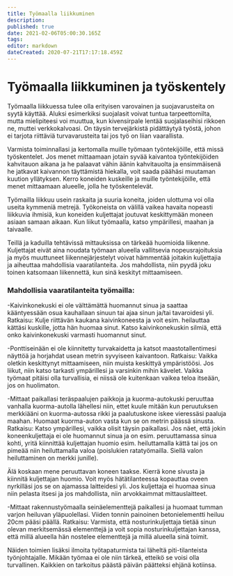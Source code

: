 ```yaml
---
title: Työmaalla liikkuminen
description: 
published: true
date: 2021-02-06T05:00:30.165Z
tags: 
editor: markdown
dateCreated: 2020-07-21T17:17:18.459Z
---
```


# Työmaalla liikkuminen ja työskentely

Työmaalla liikkuessa tulee olla erityisen varovainen ja suojavarusteita on syytä käyttää. Aluksi esimerkiksi suojalasit voivat tuntua tarpeettomilta, mutta mielipiteesi voi muuttua, kun kivensirpale lentää suojalaseihisi rikkoen ne, muttei verkkokalvoasi. On täysin tervejärkistä pidättäytyä työstä, johon ei tarjota riittäviä turvavarusteita tai jos työ on liian vaarallista.

Varmista toiminnallasi ja kertomalla muille työmaan työntekijöille, että missä työskentelet. Jos menet mittaamaan jotain syvää kaivantoa työntekijöiden kahvitauon aikana ja he palaavat vähin äänin kahvitauolta ja ensimmäisenä he jatkavat kaivannon täyttämistä hiekalla, voit saada päähäsi muutaman kuution yllätyksen. Kerro koneiden kuskeille ja muille työntekijöille, että menet mittaamaan alueelle, jolla he työskentelevät.

Työmailla liikkuu usein raskaita ja suuria koneita, joiden ulottuma voi olla useita kymmeniä metrejä. Työkoneista on välillä vaikea havaita nopeasti liikkuvia ihmisiä, kun koneiden kuljettajat joutuvat keskittymään moneen asiaan samaan aikaan. Kun liikut työmaalla, katso ympärillesi, maahan ja taivaalle.

Teillä ja kaduilla tehtävissä mittauksissa on tärkeää huomioida liikenne. Kuljettajat eivät aina noudata työmaan alueella vallitsevia nopeusrajoituksia ja myös muuttuneet liikennejärjestelyt voivat hämmentää joitakin kuljettajia ja aiheuttaa mahdollisia vaaratilanteita. Jos mahdollista, niin pyydä joku toinen katsomaan liikennettä, kun sinä keskityt mittaamiseen. 
 
### Mahdollisia vaaratilanteita työmailla:

-Kaivinkonekuski ei ole välttämättä huomannut sinua ja saattaa kääntyessään osua kauhallaan sinuun tai ajaa sinun ja/tai tavaroidesi yli. 
Ratkaisu: Kulje riittävän kaukana kaivinkoneesta ja voit esim. heilauttaa kättäsi kuskille, jotta hän huomaa sinut. Katso kaivinkonekuskin silmiä, että onko kaivinkonekuski varmasti huomannut sinut.

-Ponttiseinään ei ole kiinnitetty turvakaidetta ja katsot maastotallentimesi näyttöä ja horjahdat usean metrin syvyiseen kaivantoon.
Ratkaisu: Vaikka oletkin keskittynyt mittaamiseen, niin muista keskittyä ympäristöösi. Jos liikut, niin katso tarkasti ympärillesi ja varsinkin mihin kävelet. Vaikka työmaat pitäisi olla turvallisia, ei niissä ole kuitenkaan vaikea teloa itseään, jos on huolimaton. 

-Mittaat paikallasi teräspaalujen paikkoja ja kuorma-autokuski peruuttaa vanhalla kuorma-autolla lähellesi niin, ettet kuule mitään kun peruutuksen merkkiääni on kuorma-autossa rikki ja paalutuskone iskee vieressäsi paaluja maahan. Huomaat kuorma-auton vasta kun se on metrin päässä sinusta. 
Ratkaisu: Katso ympärillesi, vaikka olisit täysin paikallasi. Jos näet, että jokin koneenkuljettaja ei ole huomannut sinua ja on esim. peruuttamassa sinua kohti, yritä kiinnittää kuljettajan huomio esim. heiluttamalla kättä tai jos on pimeää niin heiluttamalla valoa (poislukien ratatyömailla. Siellä valon heiluttaminen on merkki junille). 

Älä koskaan mene peruuttavan koneen taakse. Kierrä kone sivusta ja kiinnitä kuljettajan huomio. Voit myös hätätilanteessa kopauttaa oveen nyrkilläsi jos se on ajamassa laitteidesi yli. 
Jos kuljettaja ei huomaa sinua niin pelasta itsesi ja jos mahdollista, niin arvokkaimmat mittauslaitteet.

-Mittaat rakennustyömaalla seinäelementtejä paikallesi ja huomaat tumman varjon heiluvan yläpuolellasi. Viiden tonnin painoinen betonielementti heiluu 20cm pääsi päällä.
Ratkaisu: Varmista, että nosturinkuljettaja tietää sinun olevan merkitsemässä elementtejä ja voit sopia nosturinkuljettajan kanssa, että millä alueella hän nostelee elementtejä ja millä alueella sinä toimit.


Näiden toimien lisäksi ilmoita työtapaturmista tai läheltä piti-tilanteista työnjohtajalle. Mikään työmaa ei ole niin tärkeä, etteikö se voisi olla turvallinen. Kaikkien on tarkoitus päästä päivän päätteksi ehjänä kotiinsa. 